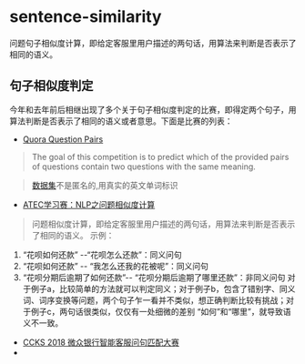 # sentence-similarity
问题句子相似度计算，即给定客服里用户描述的两句话，用算法来判断是否表示了相同的语义。
## 句子相似度判定
今年和去年前后相继出现了多个关于句子相似度判定的比赛，即得定两个句子，用算法判断是否表示了相同的语义或者意思。下面是比赛的列表：
- [Quora Question Pairs](https://www.kaggle.com/c/quora-question-pairs)

> The goal of this competition is to predict which of the provided pairs of questions contain two questions with the same meaning. 

> [数据集](https://www.kaggle.com/c/quora-question-pairs/data)不是匿名的,用真实的英文单词标识

- [ ATEC学习赛：NLP之问题相似度计算](https://dc.cloud.alipay.com/index#/topic/intro?id=8)
> 问题相似度计算，即给定客服里用户描述的两句话，用算法来判断是否表示了相同的语义。
示例：
1. “花呗如何还款” --“花呗怎么还款”：同义问句
2. “花呗如何还款” -- “我怎么还我的花被呢”：同义问句
3. “花呗分期后逾期了如何还款”-- “花呗分期后逾期了哪里还款”：非同义问句
对于例子a，比较简单的方法就可以判定同义；对于例子b，包含了错别字、同义词、词序变换等问题，两个句子乍一看并不类似，想正确判断比较有挑战；对于例子c，两句话很类似，仅仅有一处细微的差别 “如何”和“哪里”，就导致语义不一致。
- [CCKS 2018 微众银行智能客服问句匹配大赛](https://biendata.com/competition/CCKS2018_3/leaderboard/)
- []()
